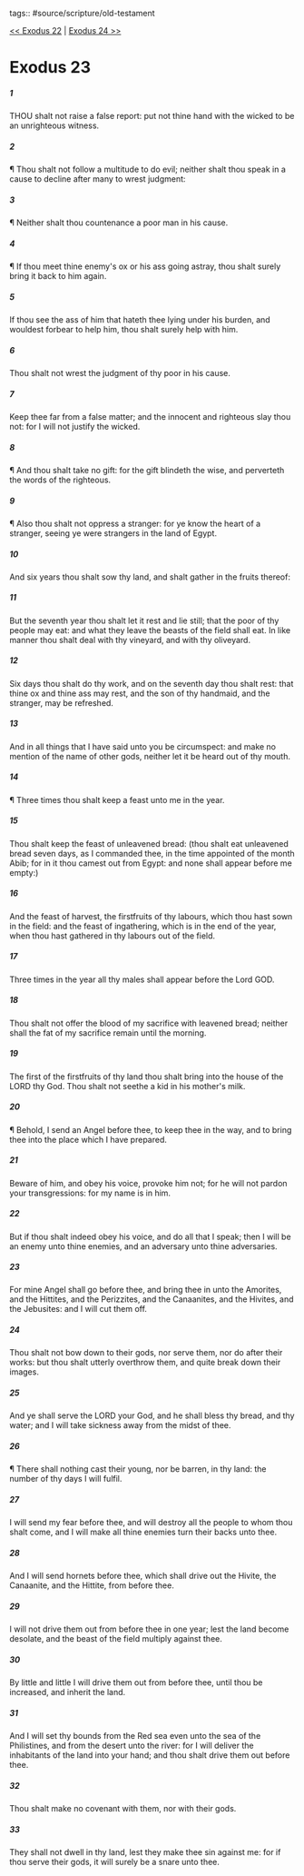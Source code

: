 tags:: #source/scripture/old-testament

[<< Exodus 22](old-testament/02_Exodus/Exodus_22.md) | [Exodus 24 >>](old-testament/02_Exodus/Exodus_24.md)

# Exodus 23

##### 1

THOU shalt not raise a false report: put not thine hand with the wicked to be an unrighteous witness.

##### 2

¶ Thou shalt not follow a multitude to do evil; neither shalt thou speak in a cause to decline after many to wrest judgment:

##### 3

¶ Neither shalt thou countenance a poor man in his cause.

##### 4

¶ If thou meet thine enemy's ox or his ass going astray, thou shalt surely bring it back to him again.

##### 5

If thou see the ass of him that hateth thee lying under his burden, and wouldest forbear to help him, thou shalt surely help with him.

##### 6

Thou shalt not wrest the judgment of thy poor in his cause.

##### 7

Keep thee far from a false matter; and the innocent and righteous slay thou not: for I will not justify the wicked.

##### 8

¶ And thou shalt take no gift: for the gift blindeth the wise, and perverteth the words of the righteous.

##### 9

¶ Also thou shalt not oppress a stranger: for ye know the heart of a stranger, seeing ye were strangers in the land of Egypt.

##### 10

And six years thou shalt sow thy land, and shalt gather in the fruits thereof:

##### 11

But the seventh year thou shalt let it rest and lie still; that the poor of thy people may eat: and what they leave the beasts of the field shall eat. In like manner thou shalt deal with thy vineyard, and with thy oliveyard.

##### 12

Six days thou shalt do thy work, and on the seventh day thou shalt rest: that thine ox and thine ass may rest, and the son of thy handmaid, and the stranger, may be refreshed.

##### 13

And in all things that I have said unto you be circumspect: and make no mention of the name of other gods, neither let it be heard out of thy mouth.

##### 14

¶ Three times thou shalt keep a feast unto me in the year.

##### 15

Thou shalt keep the feast of unleavened bread: (thou shalt eat unleavened bread seven days, as I commanded thee, in the time appointed of the month Abib; for in it thou camest out from Egypt: and none shall appear before me empty:)

##### 16

And the feast of harvest, the firstfruits of thy labours, which thou hast sown in the field: and the feast of ingathering, which is in the end of the year, when thou hast gathered in thy labours out of the field.

##### 17

Three times in the year all thy males shall appear before the Lord GOD.

##### 18

Thou shalt not offer the blood of my sacrifice with leavened bread; neither shall the fat of my sacrifice remain until the morning.

##### 19

The first of the firstfruits of thy land thou shalt bring into the house of the LORD thy God. Thou shalt not seethe a kid in his mother's milk.

##### 20

¶ Behold, I send an Angel before thee, to keep thee in the way, and to bring thee into the place which I have prepared.

##### 21

Beware of him, and obey his voice, provoke him not; for he will not pardon your transgressions: for my name is in him.

##### 22

But if thou shalt indeed obey his voice, and do all that I speak; then I will be an enemy unto thine enemies, and an adversary unto thine adversaries.

##### 23

For mine Angel shall go before thee, and bring thee in unto the Amorites, and the Hittites, and the Perizzites, and the Canaanites, and the Hivites, and the Jebusites: and I will cut them off.

##### 24

Thou shalt not bow down to their gods, nor serve them, nor do after their works: but thou shalt utterly overthrow them, and quite break down their images.

##### 25

And ye shall serve the LORD your God, and he shall bless thy bread, and thy water; and I will take sickness away from the midst of thee.

##### 26

¶ There shall nothing cast their young, nor be barren, in thy land: the number of thy days I will fulfil.

##### 27

I will send my fear before thee, and will destroy all the people to whom thou shalt come, and I will make all thine enemies turn their backs unto thee.

##### 28

And I will send hornets before thee, which shall drive out the Hivite, the Canaanite, and the Hittite, from before thee.

##### 29

I will not drive them out from before thee in one year; lest the land become desolate, and the beast of the field multiply against thee.

##### 30

By little and little I will drive them out from before thee, until thou be increased, and inherit the land.

##### 31

And I will set thy bounds from the Red sea even unto the sea of the Philistines, and from the desert unto the river: for I will deliver the inhabitants of the land into your hand; and thou shalt drive them out before thee.

##### 32

Thou shalt make no covenant with them, nor with their gods.

##### 33

They shall not dwell in thy land, lest they make thee sin against me: for if thou serve their gods, it will surely be a snare unto thee.
